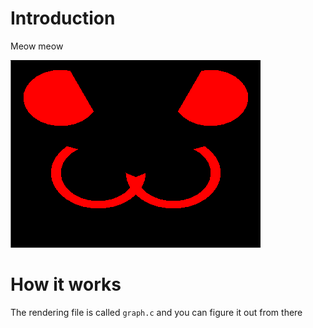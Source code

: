 # Introduction
Meow meow

![Evil Tacsy](./evilTacsy.png)

# How it works
The rendering file is called `graph.c` and you can figure it out from there